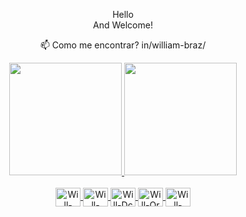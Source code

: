 <div align="center">
  
 Hello <br>
 And Welcome!
  
 📫 Como me encontrar? 
  in/william-braz/


</div>
<div align="center">
  <a href="https://github.com/Ww1ll">
   <img height="180em" src="https://github-readme-stats.vercel.app/api?username=Ww1ll&show_icons=true&theme=dark&include_all_commits=true&count_private=true"/> 
  <img height="180em" src="https://github-readme-stats.vercel.app/api/top-langs/?username=Ww1ll&layout=compact&langs_count=7&theme=dark"/>
</div>

<div align="center" style="display: inline_block"><br>
 <img align="center" alt="Will-java" height="30" width="40" src="https://cdn.jsdelivr.net/gh/devicons/devicon/icons/java/java-original.svg">
   <img align="center" alt="Will-spring" height="30" width="40" src="https://cdn.jsdelivr.net/gh/devicons/devicon/icons/spring/spring-original.svg">
  <img align="center" alt="Will-Dc" height="30" width="40" src="https://cdn.jsdelivr.net/gh/devicons/devicon/icons/docker/docker-original.svg">
  <img align="center" alt="Will-Or" height="30" width="40" src="https://cdn.jsdelivr.net/gh/devicons/devicon/icons/oracle/oracle-original.svg">
  <img align="center" alt="Will-SQL" height="30" width="40" src="https://cdn.jsdelivr.net/gh/devicons/devicon/icons/mysql/mysql-original-wordmark.svg">

</div>
